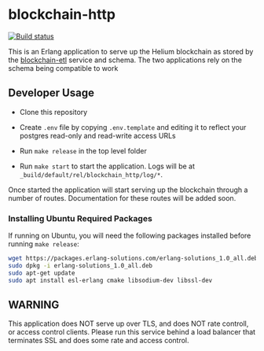 # blockchain-http

[![Build status](https://badge.buildkite.com/dccd9ab02cd8867a21f53479adcdc692edf426f6bb63732038.svg?branch=master)](https://buildkite.com/helium/blockchain-http)

This is an Erlang application to serve up the Helium blockchain as
stored by the
[blockchain-etl](https://github.com/helium/blockchain-etl) service and
schema. The two applications rely on the schema being compatible to
work


## Developer Usage

* Clone this repository
* Create `.env` file by copying `.env.template` and editing it to
  reflect your postgres read-only and read-write access URLs

* Run `make release` in the top level folder

* Run `make start` to start the application. Logs will be at
  `_build/default/rel/blockchain_http/log/*`.

Once started the application will start serving up the blockchain
through a number of routes. Documentation for these routes will be
added soon.

### Installing Ubuntu Required Packages

If running on Ubuntu, you will need the following packages installed before
running `make release`:

```bash
wget https://packages.erlang-solutions.com/erlang-solutions_1.0_all.deb
sudo dpkg -i erlang-solutions_1.0_all.deb
sudo apt-get update
sudo apt install esl-erlang cmake libsodium-dev libssl-dev
```


## WARNING

This application does NOT serve up over TLS, and does NOT rate
controll, or access control clients. Please run this service behind a
load balancer that terminates SSL and does some rate and access
control.
